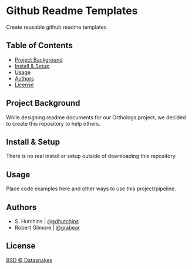
Github Readme Templates
=============

<!-- ![banner]() -->
<!-- ![badge]() -->
<!-- ![badge]() -->
Create reusable github readme templates.

Table of Contents
-----------------

-   [Project Background](#project-background)
-   [Install & Setup](#install-&-setup)
-   [Usage](#usage)
-   [Authors](#authors)
-   [License](#license)

Project Background
----------

While designing readme documents for our Orthologs project, we decided to create this repository to help others.


Install & Setup
---------------

There is no real install or setup outside of downloading this repository.


Usage
-----

Place code examples here and other ways to use this project/pipeline.



Authors
-------

* S. Hutchins | [@sdhutchins](https://github.com/sdhutchins)
* Robert Gilmore | [@grabear](https://github.com/grabear)


License
-------

[BSD © Datasnakes](LICENSE)
